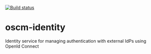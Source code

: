 [![Build status](https://travis-ci.org/servicecatalog/oscm-identity.svg?branch=master)](https://travis-ci.org/servicecatalog/oscm-identity)

# oscm-identity
Identity service for managing authentication with external IdPs using OpenId Connect
